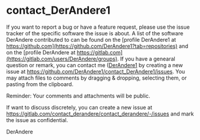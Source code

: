 # contact_DerAndere1
If you want to report a bug or have a feature request, please use the issue tracker of the specific software the issue is about. A list of the software DerAndere contributed to can be found on the [profile DerAndere1 at https://github.com](https://github.com/DerAndere1?tab=repositories) and on the [profile DerAndere at https://gitlab.com](https://gitlab.com/users/DerAndere/groups). If you have a genearal question or remark, you can contact me ([DerAndere1](https://DerAndere1) by creating a new issue at https://github.com/DerAndere1/contact_DerAndere1/issues. 
You may attach files to comments by dragging & dropping, selecting them, or pasting from the clipboard.

Reminder: Your comments and attachments will be public. 

If want to discuss discretely, you can create a new issue at https://gitlab.com/contact_derandere/contact_derandere/-/issues and mark the issue as confidential. 

DerAndere
